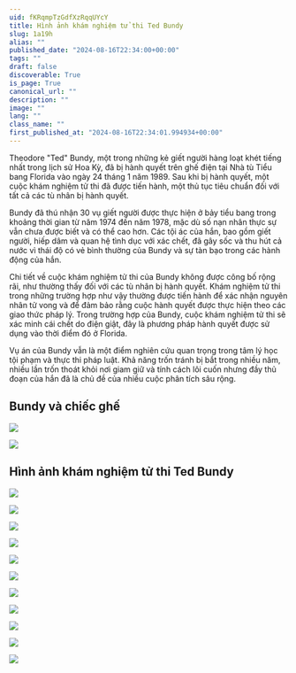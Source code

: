 ```yaml
---
uid: fKRqmpTzGdfXzRqqUYcY
title: Hình ảnh khám nghiệm tử thi Ted Bundy
slug: 1a19h
alias: ""
published_date: "2024-08-16T22:34:00+00:00"
tags: ""
draft: false
discoverable: True
is_page: True
canonical_url: ""
description: ""
image: ""
lang: ""
class_name: ""
first_published_at: "2024-08-16T22:34:01.994934+00:00"
---
```


Theodore "Ted" Bundy, một trong những kẻ giết người hàng loạt khét tiếng nhất trong lịch sử Hoa Kỳ, đã bị hành quyết trên ghế điện tại Nhà tù Tiểu bang Florida vào ngày 24 tháng 1 năm 1989. Sau khi bị hành quyết, một cuộc khám nghiệm tử thi đã được tiến hành, một thủ tục tiêu chuẩn đối với tất cả các tù nhân bị hành quyết.

Bundy đã thú nhận 30 vụ giết người được thực hiện ở bảy tiểu bang trong khoảng thời gian từ năm 1974 đến năm 1978, mặc dù số nạn nhân thực sự vẫn chưa được biết và có thể cao hơn. Các tội ác của hắn, bao gồm giết người, hiếp dâm và quan hệ tình dục với xác chết, đã gây sốc và thu hút cả nước vì thái độ có vẻ bình thường của Bundy và sự tàn bạo trong các hành động của hắn.

Chi tiết về cuộc khám nghiệm tử thi của Bundy không được công bố rộng rãi, như thường thấy đối với các tù nhân bị hành quyết. Khám nghiệm tử thi trong những trường hợp như vậy thường được tiến hành để xác nhận nguyên nhân tử vong và để đảm bảo rằng cuộc hành quyết được thực hiện theo các giao thức pháp lý. Trong trường hợp của Bundy, cuộc khám nghiệm tử thi sẽ xác minh cái chết do điện giật, đây là phương pháp hành quyết được sử dụng vào thời điểm đó ở Florida.

Vụ án của Bundy vẫn là một điểm nghiên cứu quan trọng trong tâm lý học tội phạm và thực thi pháp luật. Khả năng trốn tránh bị bắt trong nhiều năm, nhiều lần trốn thoát khỏi nơi giam giữ và tính cách lôi cuốn nhưng đầy thủ đoạn của hắn đã là chủ đề của nhiều cuộc phân tích sâu rộng.

## Bundy và chiếc ghế

![](https://pomf2.lain.la/f/vtdl9n1u.jpg)

![](https://pomf2.lain.la/f/wd27csiq.jpg)

## Hình ảnh khám nghiệm tử thi Ted Bundy

![](https://pomf2.lain.la/f/89s47ghh.jpg)

![](https://pomf2.lain.la/f/a10gjvw6.jpg)

![](https://pomf2.lain.la/f/dpx6ztux.jpg)

![](https://pomf2.lain.la/f/fathu15.jpg)

![](https://pomf2.lain.la/f/ir8tfodp.jpg)

![](https://pomf2.lain.la/f/l03qets.jpg)

![](https://pomf2.lain.la/f/lw3gfg3z.jpg)

![](https://pomf2.lain.la/f/mgcohrvj.jpg)

![](https://pomf2.lain.la/f/rgocut4a.jpg)

![](https://pomf2.lain.la/f/shw5rqp6.jpg)

![](https://pomf2.lain.la/f/vaiyevea.jpg)